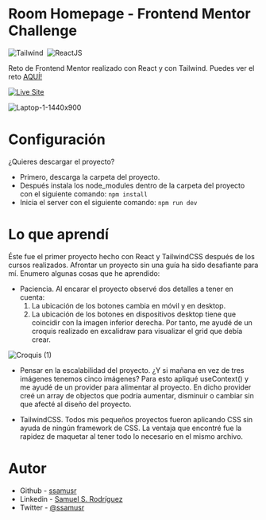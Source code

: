 # Room Homepage - Frontend Mentor Challenge

![Tailwind](https://img.shields.io/badge/tailwind-38B2AC?style=for-the-badge&logo=tailwind-css&logoColor=white)
&nbsp;![ReactJS](https://img.shields.io/badge/-ReactJs-61DAFB?logo=react&logoColor=white&style=for-the-badge)

Reto de Frontend Mentor realizado con React y con Tailwind. Puedes ver el reto [AQUÍ!](https://www.frontendmentor.io/challenges/room-homepage-BtdBY_ENq)

[![Live Site](https://img.shields.io/static/v1?label=&message=Live%20Site&color=0ABF53&style=for-the-badge)](https://room-homepage-weld-nu.vercel.app/)

![Laptop-1-1440x900](https://user-images.githubusercontent.com/110935809/219966191-7c899471-1464-45de-a989-26bc8378e909.png)

# Configuración

¿Quieres descargar el proyecto? 
- Primero, descarga la carpeta del proyecto. 
- Después instala los node_modules dentro de la carpeta del proyecto con el siguiente comando: `npm install`
- Inicia el server con el siguiente comando: `npm run dev`

# Lo que aprendí

Éste fue el primer proyecto hecho con React y TailwindCSS después de los cursos realizados. Afrontar un proyecto sin una guía ha sido desafiante para mí. Enumero algunas cosas que he aprendido:
- Paciencia. Al encarar el proyecto observé dos detalles a tener en cuenta:
    1. La ubicación de los botones cambia en móvil y en desktop.
    2. La ubicación de los botones en dispositivos desktop tiene que coincidir con la imagen inferior derecha.
Por tanto, me ayudé de un croquis realizado en excalidraw para visualizar el grid que debía crear.

![Croquis (1)](https://user-images.githubusercontent.com/110935809/219966276-e144d061-11a0-4732-8fbc-87f90bc651bf.png)

- Pensar en la escalabilidad del proyecto. ¿Y si mañana en vez de tres imágenes tenemos cinco imágenes? Para esto apliqué useContext() y me ayudé de un provider para alimentar al proyecto. En dicho provider creé un array de objectos que podría aumentar, disminuir o cambiar sin que afecté al diseño del proyecto.

- TailwindCSS. Todos mis pequeños proyectos fueron aplicando CSS sin ayuda de ningún framework de CSS. La ventaja que encontré fue la rapidez de maquetar al tener todo lo necesario en el mismo archivo. 

# Autor

- Github - [ssamusr](https://github.com/ssamusr)
- Linkedin - [Samuel S. Rodríguez](https://www.linkedin.com/in/samuelsrodriguez/)
- Twitter - [@ssamusr](https://twitter.com/ssamusr)
